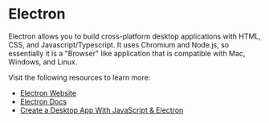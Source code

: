 # Electron

Electron allows you to build cross-platform desktop applications with HTML, CSS, and Javascript/Typescript. It uses Chromium and Node.js, so essentially it is a "Browser" like application that is compatible with Mac, Windows, and Linux.

Visit the following resources to learn more:

- [Electron Website](https://www.electronjs.org/)
- [Electron Docs](https://www.electronjs.org/docs/latest/)
- [Create a Desktop App With JavaScript & Electron](https://youtu.be/ml743nrkmhw)